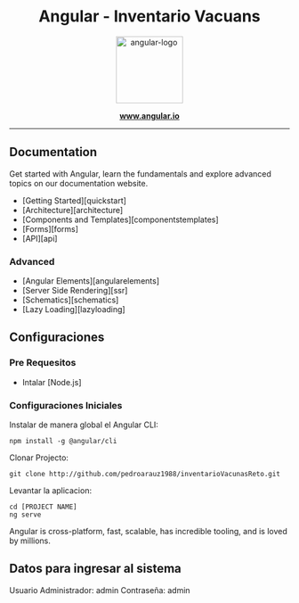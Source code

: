 <h1 align="center">Angular - Inventario Vacuans</h1>

<p align="center">
  <img src="aio/src/assets/images/logos/angular/angular.png" alt="angular-logo" width="120px" height="120px"/>
</p>

<p align="center">
  <a href="https://www.angular.io"><strong>www.angular.io</strong></a>
  <br>
</p>

<hr>

## Documentation

Get started with Angular, learn the fundamentals and explore advanced topics on our documentation website.

- [Getting Started][quickstart]
- [Architecture][architecture]
- [Components and Templates][componentstemplates]
- [Forms][forms]
- [API][api]

### Advanced

- [Angular Elements][angularelements]
- [Server Side Rendering][ssr]
- [Schematics][schematics]
- [Lazy Loading][lazyloading]

## Configuraciones

### Pre Requesitos

- Intalar [Node.js]

### Configuraciones Iniciales

Instalar de manera global el Angular CLI:

```
npm install -g @angular/cli
```

Clonar Projecto:

```
git clone http://github.com/pedroarauz1988/inventarioVacunasReto.git
```

Levantar la aplicacion:

```
cd [PROJECT NAME]
ng serve
```

Angular is cross-platform, fast, scalable, has incredible tooling, and is loved by millions.

## Datos para ingresar al sistema

Usuario Administrador: admin
Contraseña: admin


